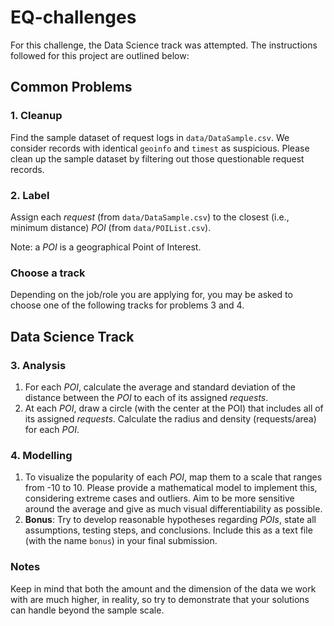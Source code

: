 # EQ-challenges

For this challenge, the Data Science track was attempted. The instructions followed for this project are outlined below:

## Common Problems

### 1. Cleanup

Find the sample dataset of request logs in `data/DataSample.csv`. We consider records with identical `geoinfo` and `timest` as suspicious. Please clean up the sample dataset by filtering out those questionable request records.

### 2. Label

Assign each *request* (from `data/DataSample.csv`) to the closest (i.e., minimum distance) *POI* (from `data/POIList.csv`).

Note: a *POI* is a geographical Point of Interest.

### Choose a track

Depending on the job/role you are applying for, you may be asked to choose one of the following tracks for problems 3 and 4.

## Data Science Track

### 3. Analysis

1. For each *POI*, calculate the average and standard deviation of the distance between the *POI* to each of its assigned *requests*.
2. At each *POI*, draw a circle (with the center at the POI) that includes all of its assigned *requests*. Calculate the radius and density (requests/area) for each *POI*.

### 4. Modelling

1. To visualize the popularity of each *POI*, map them to a scale that ranges from -10 to 10. Please provide a mathematical model to implement this, considering extreme cases and outliers. Aim to be more sensitive around the average and give as much visual differentiability as possible.
2. **Bonus**: Try to develop reasonable hypotheses regarding *POIs*, state all assumptions, testing steps, and conclusions. Include this as a text file (with the name `bonus`) in your final submission.

### Notes

Keep in mind that both the amount and the dimension of the data we work with are much higher, in reality, so try to demonstrate that your solutions can handle beyond the sample scale.
